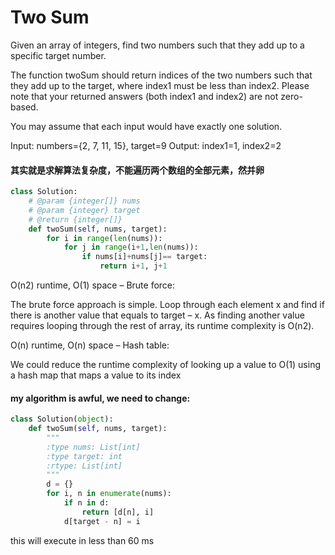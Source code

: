 # Two Sum

Given an array of integers, find two numbers such that they add up to a specific target number.

The function twoSum should return indices of the two numbers such that they add up to the target, where index1 must be less than index2. Please note that your returned answers (both index1 and index2) are not zero-based.

You may assume that each input would have exactly one solution.

Input: numbers={2, 7, 11, 15}, target=9
Output: index1=1, index2=2

#### 其实就是求解算法复杂度，不能遍历两个数组的全部元素，然并卵

```python
class Solution:
    # @param {integer[]} nums
    # @param {integer} target
    # @return {integer[]}
    def twoSum(self, nums, target):
        for i in range(len(nums)):
            for j in range(i+1,len(nums)):
                if nums[i]+nums[j]== target:
                    return i+1, j+1
```

O(n2) runtime, O(1) space – Brute force:

The brute force approach is simple. Loop through each element x and find if there is another value that equals to target – x. As finding another value requires looping through the rest of array, its runtime complexity is O(n2).

O(n) runtime, O(n) space – Hash table:

We could reduce the runtime complexity of looking up a value to O(1) using a hash map that maps a value to its index

#### my algorithm is awful, we need to change:

```python
class Solution(object):
    def twoSum(self, nums, target):
        """
        :type nums: List[int]
        :type target: int
        :rtype: List[int]
        """
        d = {}
        for i, n in enumerate(nums):
            if n in d:
                return [d[n], i]
            d[target - n] = i

```

this will execute in less than 60 ms
